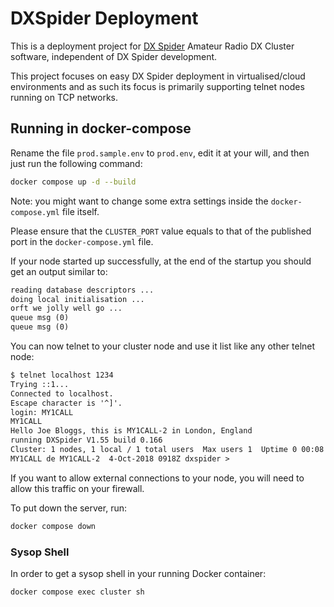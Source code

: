 # DXSpider Deployment

This is a deployment project for [DX Spider](http://wiki.dxcluster.org/index.php/Main_Page)
Amateur Radio DX Cluster software, independent of DX Spider development.

This project focuses on easy DX Spider deployment in virtualised/cloud
environments and as such its focus is primarily supporting telnet nodes running
on TCP networks.

## Running in docker-compose

Rename the file `prod.sample.env` to `prod.env`, edit it at your will, and then
just run the following command:

```sh
docker compose up -d --build
```

Note: you might want to change some extra settings inside the
`docker-compose.yml` file itself.

Please ensure that the `CLUSTER_PORT` value equals to that of the
published port in the `docker-compose.yml` file.

If your node started up successfully, at the end of the startup you should
get an output similar to:

```txt
reading database descriptors ...
doing local initialisation ...
orft we jolly well go ...
queue msg (0)
queue msg (0)
```

You can now telnet to your cluster node and use it list like any other telnet
node:

```txt
$ telnet localhost 1234
Trying ::1...
Connected to localhost.
Escape character is '^]'.
login: MY1CALL
MY1CALL
Hello Joe Bloggs, this is MY1CALL-2 in London, England
running DXSpider V1.55 build 0.166
Cluster: 1 nodes, 1 local / 1 total users  Max users 1  Uptime 0 00:08
MY1CALL de MY1CALL-2  4-Oct-2018 0918Z dxspider >
```

If you want to allow external connections to your node, you will need to allow
this traffic on your firewall.

To put down the server, run:

```sh
docker compose down
```

### Sysop Shell

In order to get a sysop shell in your running Docker container:

```sh
docker compose exec cluster sh
```
